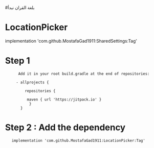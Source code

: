 #بلغة القران نبدأ
# LocationPicker

  implementation 'com.github.MostafaGad1911:SharedSettings:Tag'

   
# Step 1
          Add it in your root build.gradle at the end of repositories:
          
         - allprojects {
		
	         repositories {
		
			  maven { url 'https://jitpack.io' }
		       } 
	       }

# Step 2 : Add the dependency
 

	   implementation 'com.github.MostafaGad1911:LocationPicker:Tag'
